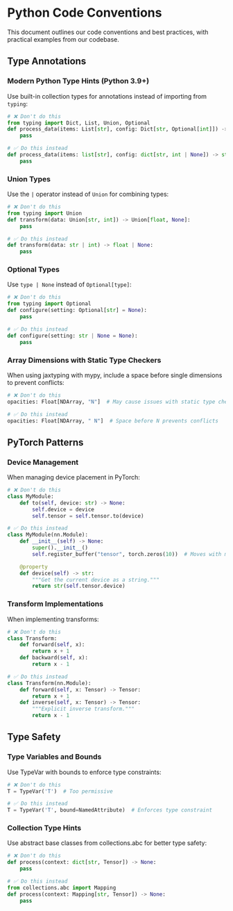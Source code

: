 # Python Code Conventions

This document outlines our code conventions and best practices, with practical examples from our codebase.

## Type Annotations

### Modern Python Type Hints (Python 3.9+)

Use built-in collection types for annotations instead of importing from `typing`:

```python
# ❌ Don't do this
from typing import Dict, List, Union, Optional
def process_data(items: List[str], config: Dict[str, Optional[int]]) -> Union[str, None]:
    pass

# ✅ Do this instead
def process_data(items: list[str], config: dict[str, int | None]) -> str | None:
    pass
```

### Union Types

Use the `|` operator instead of `Union` for combining types:

```python
# ❌ Don't do this
from typing import Union
def transform(data: Union[str, int]) -> Union[float, None]:
    pass

# ✅ Do this instead
def transform(data: str | int) -> float | None:
    pass
```

### Optional Types

Use `type | None` instead of `Optional[type]`:

```python
# ❌ Don't do this
from typing import Optional
def configure(setting: Optional[str] = None):
    pass

# ✅ Do this instead
def configure(setting: str | None = None):
    pass
```

### Array Dimensions with Static Type Checkers

When using jaxtyping with mypy, include a space before single dimensions to prevent conflicts:

```python
# ❌ Don't do this
opacities: Float[NDArray, "N"]  # May cause issues with static type checkers

# ✅ Do this instead
opacities: Float[NDArray, " N"]  # Space before N prevents conflicts
```

## PyTorch Patterns

### Device Management

When managing device placement in PyTorch:

```python
# ❌ Don't do this
class MyModule:
    def to(self, device: str) -> None:
        self.device = device
        self.tensor = self.tensor.to(device)

# ✅ Do this instead
class MyModule(nn.Module):
    def __init__(self) -> None:
        super().__init__()
        self.register_buffer("tensor", torch.zeros(10))  # Moves with module

    @property
    def device(self) -> str:
        """Get the current device as a string."""
        return str(self.tensor.device)
```

### Transform Implementations

When implementing transforms:

```python
# ❌ Don't do this
class Transform:
    def forward(self, x):
        return x + 1
    def backward(self, x):
        return x - 1

# ✅ Do this instead
class Transform(nn.Module):
    def forward(self, x: Tensor) -> Tensor:
        return x + 1
    def inverse(self, x: Tensor) -> Tensor:
        """Explicit inverse transform."""
        return x - 1
```

## Type Safety

### Type Variables and Bounds

Use TypeVar with bounds to enforce type constraints:

```python
# ❌ Don't do this
T = TypeVar('T')  # Too permissive

# ✅ Do this instead
T = TypeVar('T', bound=NamedAttribute)  # Enforces type constraint
```

### Collection Type Hints

Use abstract base classes from collections.abc for better type safety:

```python
# ❌ Don't do this
def process(context: dict[str, Tensor]) -> None:
    pass

# ✅ Do this instead
from collections.abc import Mapping
def process(context: Mapping[str, Tensor]) -> None:
    pass
```

